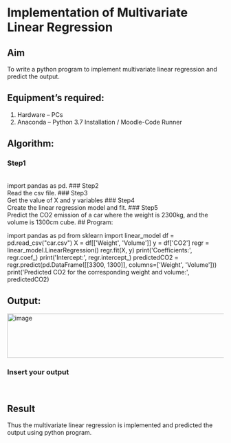 # Implementation of Multivariate Linear Regression
## Aim
To write a python program to implement multivariate linear regression and predict the output.
## Equipment’s required:
1.	Hardware – PCs
2.	Anaconda – Python 3.7 Installation / Moodle-Code Runner
## Algorithm:
### Step1
<br>
import pandas as pd.
### Step2
<br>
Read the csv file.
### Step3
<br>
Get the value of X and y variables
### Step4
<br>
Create the linear regression model and fit.
### Step5
<br>
Predict the CO2 emission of a car where the weight is 2300kg, and the volume is 1300cm cube.
## Program:

import pandas as pd
from sklearn import linear_model
df = pd.read_csv("car.csv")
X = df[['Weight', 'Volume']]
y = df['CO2']
regr = linear_model.LinearRegression()
regr.fit(X, y)
print('Coefficients:', regr.coef_)
print('Intercept:', regr.intercept_)
predictedCO2 = regr.predict(pd.DataFrame([[3300, 1300]], columns=['Weight', 'Volume']))
print('Predicted CO2 for the corresponding weight and volume:', predictedCO2)

## Output:
<img width="1047" height="103" alt="image" src="https://github.com/user-attachments/assets/2cede251-0f1c-45df-824d-424375f36812" />

### Insert your output

<br>

## Result
Thus the multivariate linear regression is implemented and predicted the output using python program.
